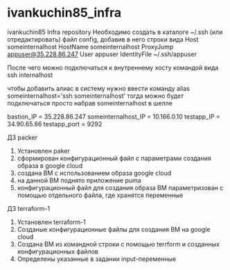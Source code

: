 # ivankuchin85_infra
ivankuchin85 Infra repository
Необходимо создать в каталоге ~/.ssh (или отредактировать) файл config, добавив в него строки вида
Host someinternalhost
    HostName someinternalhost
    ProxyJump appuser@35.228.86.247
    User appuser
    IdentityFile ~/.ssh/appuser

После чего можно подключаться к внутреннему хосту командой вида ssh internalhost

чтобы добавить алиас в систему нужно ввести команду alias someinternalhost='ssh someinternalhost'
тогда можно будет подключаться просто набрав someinternalhost в шелле

bastion_IP = 35.228.86.247
someinternalhost_IP = 10.166.0.10
testapp_IP = 34.90.65.86
testapp_port = 9292

ДЗ packer
1. Установлен paker
2. сформирован конфигурационный файл с параметрами создания образа в google cloud
3. создана ВМ с использованием образа google cloud
4. на данной ВМ поднято приложение puma
5. конфигурационный файл для создания образа ВМ параметризован с помощью отдельного файла, где хранятся переменные

ДЗ terraform-1
1. Установлен terraform-1
2. Созданые конфигурационные файлы для создания ВМ на google cloud
3. Создана ВМ из командной строки с помощью terrform и созданных конфигурационных файлов
4. Определены указанные в задании input-переменные